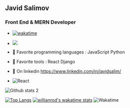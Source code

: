 

<!--
**JavidSelimov12345/JavidSelimov12345** is a ✨ _special_ ✨ repository because its `README.md` (this file) appears on your GitHub profile.
https://i.ytimg.com/vi/ly3m6mv5qvg/maxresdefault.jpg
https://64.media.tumblr.com/2d0af9c90d1b1107313cc20bda01548a/tumblr_outwxnanpp1u79o2lo1_1280.gifv
https://miro.medium.com/max/1400/0*C-cPP9D2MIyeexAT.gif
Here are some ideas to get you started:

- 🔭 I’m currently working on ...
- 🌱 I’m currently improving ...
- 👯 I’m looking to collaborate on ...
- 🤔 I’m looking for help with ...
- 💬 Ask me about ...
- 📫 How to reach me: ...
- 😄 Pronouns: ...
- ⚡ Fun fact: ...
-->

## Javid Salimov
### Front End & MERN Developer
- [![wakatime](https://wakatime.com/badge/user/d5de5aaf-24b1-4a23-8fd7-2b48a35fdd16.svg)](https://wakatime.com/@d5de5aaf-24b1-4a23-8fd7-2b48a35fdd16)
- ![](https://komarev.com/ghpvc/?username=JavidSelimov12345)


- 🌱 Favorite programming languages :  JavaScript   Python  
- 🌱 Favorite tools  :  React Django
- 💬 On linkedin https://www.linkedin.com/in/javidsalim/
- ![React](https://64.media.tumblr.com/2d0af9c90d1b1107313cc20bda01548a/tumblr_outwxnanpp1u79o2lo1_1280.gifv) 


![Github stats 2](https://github-readme-stats.vercel.app/api?username=JavidSelimov12345&show_icons=true&theme=github_dark&title_color=#dadadad&card_width=200)

[![Top Langs](https://github-readme-stats.vercel.app/api/top-langs/?username=JavidSelimov12345&layout=compact&theme=nord)](https://github.com/JavidSelimov12345/github-readme-stats)
[![willianrod's wakatime stats](https://github-readme-stats.vercel.app/api/wakatime?username=@Salimov)](https://github.com/JavidSelimov12345/github-readme-stats)
![Wakatime](https://wakatime.com/share/@Salimov/387c117f-9849-4670-83d4-e4f2988e92bc.png)







